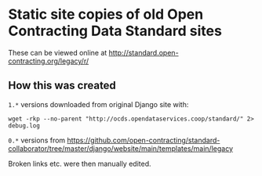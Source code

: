 # Static site copies of old Open Contracting Data Standard sites

These can be viewed online at http://standard.open-contracting.org/legacy/r/

## How this was created

`1.*` versions downloaded from original Django site with:

```
wget -rkp --no-parent "http://ocds.opendataservices.coop/standard/" 2> debug.log 
```

`0.*` versions from https://github.com/open-contracting/standard-collaborator/tree/master/django/website/main/templates/main/legacy

Broken links etc. were then manually edited.
